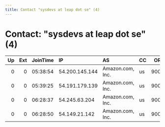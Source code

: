 ```yaml
---
title: Contact "sysdevs at leap dot se" (4)
---
```


# Contact: "sysdevs at leap dot se" (4)

|   Up |   Ext | JoinTime   | IP             | AS               | CC   |   ORp |   Dirp | OS    | Version   | Nickname            |   eFamMembers |
|-----:|------:|:-----------|:---------------|:-----------------|:-----|------:|-------:|:------|:----------|:--------------------|--------------:|
|    0 |     0 | 05:38:54   | 54.200.145.144 | Amazon.com, Inc. | us   |  9001 |      0 | Linux | 0.2.9.14  | citest307239pE24yCe |             1 |
|    0 |     0 | 05:39:25   | 54.191.179.139 | Amazon.com, Inc. | us   |  9001 |      0 | Linux | 0.2.9.14  | citest30722ILA497QL |             1 |
|    0 |     0 | 06:28:37   | 54.245.63.204  | Amazon.com, Inc. | us   |  9001 |      0 | Linux | 0.2.9.14  | citest3073025Len2ad |             1 |
|    0 |     0 | 06:28:50   | 54.149.21.142  | Amazon.com, Inc. | us   |  9001 |      0 | Linux | 0.2.9.14  | citest30731ucenBC8K |             1 |
